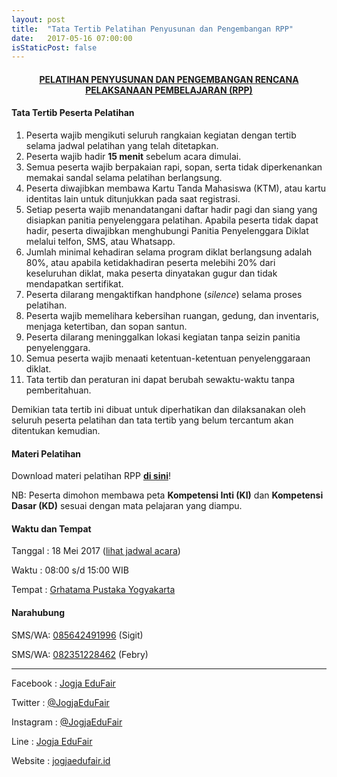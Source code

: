 ```yaml
---
layout: post
title:  "Tata Tertib Pelatihan Penyusunan dan Pengembangan RPP"
date:   2017-05-16 07:00:00
isStaticPost: false
---
```

#### <center> <a href="/blog/pelatihan-rpp">PELATIHAN PENYUSUNAN DAN PENGEMBANGAN RENCANA PELAKSANAAN PEMBELAJARAN (RPP)</a></center>

#### Tata Tertib Peserta Pelatihan

1. Peserta wajib mengikuti seluruh rangkaian kegiatan dengan tertib selama jadwal pelatihan yang telah ditetapkan.
2. Peserta wajib hadir **15 menit** sebelum acara dimulai.
3. Semua peserta wajib berpakaian rapi, sopan, serta tidak diperkenankan memakai sandal selama pelatihan berlangsung.
4. Peserta diwajibkan membawa Kartu Tanda Mahasiswa (KTM), atau kartu identitas lain untuk ditunjukkan pada saat registrasi.
5. Setiap peserta wajib menandatangani daftar hadir pagi dan siang yang disiapkan panitia penyelenggara pelatihan. Apabila peserta tidak dapat hadir, peserta diwajibkan menghubungi Panitia Penyelenggara Diklat melalui telfon, SMS, atau Whatsapp.
6. Jumlah minimal kehadiran selama program diklat berlangsung adalah 80%, atau apabila ketidakhadiran peserta melebihi 20% dari keseluruhan diklat, maka peserta dinyatakan gugur dan tidak mendapatkan sertifikat.
7. Peserta dilarang mengaktifkan handphone (*silence*) selama proses pelatihan.
8. Peserta wajib memelihara kebersihan ruangan, gedung, dan inventaris, menjaga ketertiban, dan sopan santun.
9. Peserta dilarang meninggalkan lokasi kegiatan tanpa seizin panitia penyelenggara.
9. Semua peserta wajib menaati ketentuan-ketentuan penyelenggaraan diklat.
10. Tata tertib dan peraturan ini dapat berubah sewaktu-waktu tanpa pemberitahuan.

Demikian tata tertib ini dibuat untuk diperhatikan dan dilaksanakan oleh seluruh peserta pelatihan dan tata tertib yang belum tercantum akan ditentukan kemudian.

#### Materi Pelatihan

Download materi pelatihan RPP <a href="https://drive.google.com/drive/folders/0B17yPR_dzZrZaV9Zak5yVFdTYnc?usp=sharing" title="Download materi pelatihan RPP via Google Drive"><i class="fa fa-download fa-lg"></i> <b>di sini</b></a>!

NB: Peserta dimohon membawa peta **Kompetensi Inti (KI)** dan **Kompetensi Dasar (KD)** sesuai dengan mata pelajaran yang diampu.

#### Waktu dan Tempat

<i class="fa fa-calendar fa-lg"></i> Tanggal	: 18 Mei 2017 (<a href="/schedule/" target="_blank">lihat jadwal acara</a>)

<i class="fa fa-clock-o fa-lg"></i> Waktu	: 08:00 s/d 15:00 WIB

<i class="fa fa-map-marker fa-lg"></i> Tempat	: <a href="/direction/" target="_blank">Grhatama Pustaka Yogyakarta</a>

#### Narahubung

<i class="fa fa-whatsapp fa-lg"></i> SMS/WA: <a href="tel:085642491996">085642491996</a> (Sigit)

<i class="fa fa-whatsapp fa-lg"></i> SMS/WA: <a href="tel:082351228462">082351228462</a> (Febry)

<hr/>

<i class="fa fa-facebook-square fa-lg"></i> Facebook  : [Jogja EduFair](https://facebook.com/JogjaEduFair)

<i class="fa fa-twitter fa-lg"></i> Twitter : [@JogjaEduFair](https://twitter.com/JogjaEduFair)

<i class="fa fa-instagram fa-lg"></i> Instagram	: [@JogjaEduFair](https://instagram.com/JogjaEduFair)

<i class="fa fa-wechat fa-lg"></i> Line	: [Jogja EduFair](http://line.me/ti/p/~@ftj7214w)

<i class="fa fa-globe fa-lg"></i> Website	: [jogjaedufair.id](https://jogjaedufair.id)
